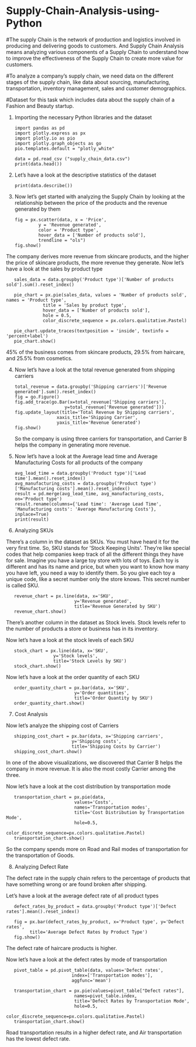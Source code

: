 # Supply-Chain-Analysis-using-Python

#The supply Chain is the network of production and logistics involved in producing and delivering goods to customers. And Supply Chain Analysis means analyzing various components of a Supply Chain to understand how to improve the effectiveness of the Supply Chain to create more value for customers.

#To analyze a company’s supply chain, we need data on the different stages of the supply chain, like data about sourcing, manufacturing, transportation, inventory management, sales and customer demographics.

#Dataset for this task which includes data about the supply chain of a Fashion and Beauty startup.

1. Importing the necessary Python libraries and the dataset

    
       import pandas as pd
       import plotly.express as px
       import plotly.io as pio
       import plotly.graph_objects as go
       pio.templates.default = "plotly_white"

       data = pd.read_csv ("supply_chain_data.csv")
       print(data.head())


2. Let’s have a look at the descriptive statistics of the dataset

       print(data.describe())


3. Now let’s get started with analyzing the Supply Chain by looking at the relationship between the price of the products and the revenue generated by them

       fig = px.scatter(data, x = 'Price',
                y = 'Revenue generated',
                color = 'Product type',
                hover_data = ['Number of products sold'],
                trendline = "ols")
       fig.show()


  The company derives more revenue from skincare products, and the higher the price of skincare products, the more revenue they generate. Now let’s have a look at the sales by product type

       sales_data = data.groupby('Product type')['Number of products sold'].sum().reset_index()

       pie_chart = px.pie(sales_data, values = 'Number of products sold', names = 'Product type',
                  title = 'Sales by product type',
                  hover_data = ['Number of products sold'],
                  hole = 0.5,
                  color_discrete_sequence = px.colors.qualitative.Pastel)

       pie_chart.update_traces(textposition = 'inside', textinfo = 'percent+label')
       pie_chart.show()

  45% of the business comes from skincare products, 29.5% from haircare, and 25.5% from cosmetics. 
  

4. Now let’s have a look at the total revenue generated from shipping carriers

       total_revenue = data.groupby('Shipping carriers')['Revenue generated'].sum().reset_index()
       fig = go.Figure()
       fig.add_trace(go.Bar(x=total_revenue['Shipping carriers'],
                          y=total_revenue['Revenue generated']))
       fig.update_layout(title='Total Revenue by Shipping carriers',
                       xaxis_title='Shipping Carrier',
                       yaxis_title='Revenue Generated')
       fig.show()

   So the company is using three carriers for transportation, and Carrier B helps the company in generating more revenue.
   

5. Now let’s have a look at the Average lead time and Average Manufacturing Costs for all products of the company

       avg_lead_time = data.groupby('Product type')['Lead time'].mean().reset_index()
       avg_manufacturing_costs = data.groupby('Product type')['Manufacturing costs'].mean().reset_index()
       result = pd.merge(avg_lead_time, avg_manufacturing_costs, on='Product type')
       result.rename(columns={'Lead time': 'Average Lead Time', 'Manufacturing costs': 'Average Manufacturing Costs'}, inplace=True)
       print(result)


6. Analyzing SKUs

There’s a column in the dataset as SKUs. You must have heard it for the very first time. So, SKU stands for 'Stock Keeping Units'. They’re like special codes that help companies keep track of all the different things they have for sale. Imagine you have a large toy store with lots of toys. Each toy is different and has its name and price, but when you want to know how many you have left, you need a way to identify them. So you give each toy a unique code, like a secret number only the store knows. This secret number is called SKU.

       revenue_chart = px.line(data, x='SKU', 
                              y='Revenue generated', 
                              title='Revenue Generated by SKU')
       revenue_chart.show()

There’s another column in the dataset as Stock levels. Stock levels refer to the number of products a store or business has in its inventory. 

Now let’s have a look at the stock levels of each SKU

       stock_chart = px.line(data, x='SKU', 
                      y='Stock levels', 
                      title='Stock Levels by SKU')
       stock_chart.show()

Now let’s have a look at the order quantity of each SKU

       order_quantity_chart = px.bar(data, x='SKU', 
                              y='Order quantities', 
                              title='Order Quantity by SKU')
       order_quantity_chart.show()
       

7. Cost Analysis

Now let’s analyze the shipping cost of Carriers

       shipping_cost_chart = px.bar(data, x='Shipping carriers', 
                             y='Shipping costs', 
                             title='Shipping Costs by Carrier')
       shipping_cost_chart.show()

  In one of the above visualizations, we discovered that Carrier B helps the company in more revenue. It is also the most costly Carrier among the three. 

Now let’s have a look at the cost distribution by transportation mode

       transportation_chart = px.pie(data, 
                              values='Costs', 
                              names='Transportation modes', 
                              title='Cost Distribution by Transportation Mode',
                              hole=0.5,
                              color_discrete_sequence=px.colors.qualitative.Pastel)
       transportation_chart.show()

   So the company spends more on Road and Rail modes of transportation for the transportation of Goods.


8. Analyzing Defect Rate
   
The defect rate in the supply chain refers to the percentage of products that have something wrong or are found broken after shipping. 

Let’s have a look at the average defect rate of all product types

       defect_rates_by_product = data.groupby('Product type')['Defect rates'].mean().reset_index()

       fig = px.bar(defect_rates_by_product, x='Product type', y='Defect rates',
             title='Average Defect Rates by Product Type')
       fig.show()

  The defect rate of haircare products is higher. 
  
Now let’s have a look at the defect rates by mode of transportation

       pivot_table = pd.pivot_table(data, values='Defect rates', 
                             index=['Transportation modes'], 
                             aggfunc='mean')

       transportation_chart = px.pie(values=pivot_table["Defect rates"], 
                              names=pivot_table.index, 
                              title='Defect Rates by Transportation Mode',
                              hole=0.5,
                              color_discrete_sequence=px.colors.qualitative.Pastel)
       transportation_chart.show() 

  Road transportation results in a higher defect rate, and Air transportation has the lowest defect rate.




